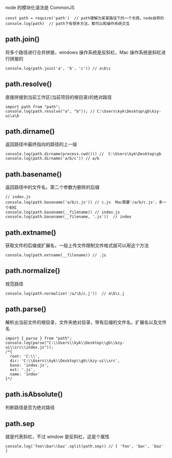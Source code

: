 node 的模块化语法是 CommonJS

```
const path = require('path')  // path理解为某某路径下的一个东西，node自带的
console.log(path)  // path下有很多方法，都可以和操作系统交互
```

## path.join()

将多个路径进行合并拼接，windows 操作系统是反斜杠，Mac 操作系统是斜杠进行拼接的

```
console.log(path.join('a', 'b', 'c')) // a\b\c

```

## path.resolve()

直接拼接到当前工作区(当前项目的根目录)的绝对路径

```
import path from "path";
console.log(path.resolve("a", "b")); // C:\Users\kyk\Desktop\gb\kzy-ui\a\b
```

## path.dirname()

返回路径中最终指向的路径的上一级

```
console.log(path.dirname(process.cwd())) //  C:\Users\kyk\Desktop\gb
console.log(path.dirname('a/b/c')) // a/b
```

## path.basename()

返回路径中的文件名，第二个参数为删除的后缀

```
// index.js
console.log(path.basename('a/b/c.js')) // c.js  Mac需要'/a/b/c.js'，多一个斜杠
console.log(path.basename(__filename)) // index.js
console.log(path.basename(__filename, '.js'))  // index
```

## path.extname()

获取文件的后缀或扩展名，一般上传文件限制文件格式就可以用这个方法

```
console.log(path.extname(__filename)) // .js
```

## path.normalize()

规范路径

```
console.log(path.normalize('/a/\b/c.j'))  // a\b\c.j
```

## path.parse()

解析出当前文件的根目录，文件夹绝对目录，带有后缀的文件名，扩展名以及文件名

```
import { parse } from "path";
console.log(parse("C:\\Users\\kyk\\Desktop\\gb\\kzy-ui\\src\\index.js"));
/*{
  root: 'C:\\',
  dir: 'C:\\Users\\kyk\\Desktop\\gb\\kzy-ui\\src',
  base: 'index.js',
  ext: '.js',
  name: 'index'
}*/
```

## path.isAbsolute()

判断路径是否为绝对路径

## path.sep

就是代表斜杠，不过 window 是反斜杠，这是个属性

```
console.log('foo\\bar\\baz'.split(path.sep)) // [ 'foo', 'bar', 'baz' ]
```
